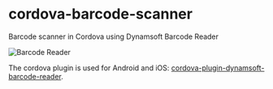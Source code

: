 # cordova-barcode-scanner

Barcode scanner in Cordova using Dynamsoft Barcode Reader

![Barcode Reader](https://user-images.githubusercontent.com/5462205/140495899-ab2e424c-1919-4628-acda-7a67c028ec88.jpg)

The cordova plugin is used for Android and iOS: [cordova-plugin-dynamsoft-barcode-reader](https://github.com/xulihang/cordova-plugin-dynamsoft-barcode-reader).
